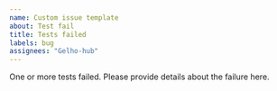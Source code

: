 ```yaml
---
name: Custom issue template
about: Test fail
title: Tests failed
labels: bug
assignees: "Gelho-hub"
---
```


One or more tests failed. Please provide details about the failure here.

